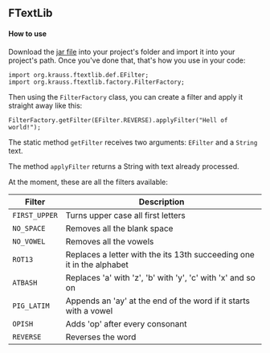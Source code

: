 ## FTextLib

#### How to use

Download the [jar file](lib/) into your project's folder and import it into your project's path.
Once you've done that, that's how you use in your code:

```
import org.krauss.ftextlib.def.EFilter;
import org.krauss.ftextlib.factory.FilterFactory;
```

Then using the `FilterFactory` class, you can create a filter and apply it straight away like this:

```
FilterFactory.getFilter(EFilter.REVERSE).applyFilter("Hell of world!");
```

The static method `getFilter` receives two arguments: `EFilter` and a `String` text.

The method `applyFilter` returns a String with text already processed.

At the moment, these are all the filters available:

Filter | Description
------ | -----------
`FIRST_UPPER` | Turns upper case all first letters
`NO_SPACE` | Removes all the blank space
`NO_VOWEL` | Removes all the vowels 
`ROT13` | Replaces a letter with the its 13th succeeding one it in the alphabet
`ATBASH` | Replaces 'a' with 'z', 'b' with 'y', 'c' with 'x' and so on 
`PIG_LATIM` | Appends an 'ay' at the end of the word if it starts with a vowel
`OPISH` | Adds 'op' after every consonant 
`REVERSE` | Reverses the word 
 
 